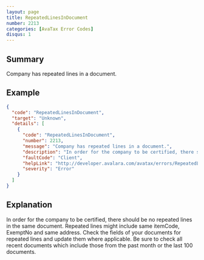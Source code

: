 ```yaml
---
layout: page
title: RepeatedLinesInDocument
number: 2213
categories: [AvaTax Error Codes]
disqus: 1
---
```


## Summary

Company has repeated lines in a document.

## Example

```json
{
  "code": "RepeatedLinesInDocument",
  "target": "Unknown",
  "details": [
    {
      "code": "RepeatedLinesInDocument",
      "number": 2213,
      "message": "Company has repeated lines in a document.",
      "description": "In order for the company to be certified, there should be no repeated lines(same itemCode, ExemptNo and same address) in the same document, in the past month or among the last 100 documents.",
      "faultCode": "Client",
      "helpLink": "http://developer.avalara.com/avatax/errors/RepeatedLinesInDocument",
      "severity": "Error"
    }
  ]
}
```

## Explanation

In order for the company to be certified, there should be no repeated lines in the same document. Repeated lines might include same itemCode, ExemptNo and same address. Check the fields of your documents for repeated lines and update them where applicable. Be sure to check all recent documents which include those from the past month or the last 100 documents. 
